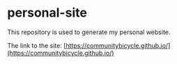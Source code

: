 # personal-site

This repository is used to generate my personal website.

The link to the site: [https://communitybicycle.github.io/](https://communitybicycle.github.io/)
